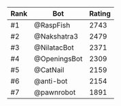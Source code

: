 Rank|Bot|Rating
---|---|---
#1|@RaspFish|2743
#2|@Nakshatra3|2479
#3|@NilatacBot|2371
#4|@OpeningsBot|2309
#5|@CatNail|2159
#6|@anti-bot|2154
#7|@pawnrobot|1891
